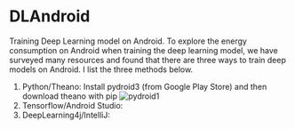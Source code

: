 # DLAndroid
Training Deep Learning model on Android.
To explore the energy consumption on Android when training the deep learning model, we have surveyed many resources and found that there are three ways to train deep models on Android. I list the three methods below.
  1. Python/Theano: Install pydroid3 (from Google Play Store) and then download theano with pip
  ![pydroid1](https://github.com/jacksonly/DLAndroid/blob/master/pydroid3.jpeg)
  2. Tensorflow/Android Studio: 
  3. DeepLearning4j/IntelliJ:
